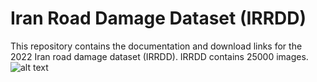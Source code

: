 # Iran Road Damage Dataset (IRRDD)
This repository contains the documentation and download links for the 2022 Iran road damage dataset (IRRDD). 
IRRDD contains 25000 images.
![alt text](https://github.com/NimaAghayan/IRRDD/blob/main/Samples/sample_Images.jpg?raw=true)
